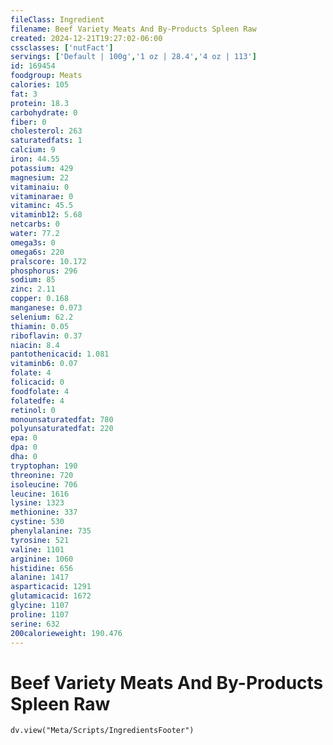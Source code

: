 ```yaml
---
fileClass: Ingredient
filename: Beef Variety Meats And By-Products Spleen Raw
created: 2024-12-21T19:27:02-06:00
cssclasses: ['nutFact']
servings: ['Default | 100g','1 oz | 28.4','4 oz | 113']
id: 169454
foodgroup: Meats
calories: 105
fat: 3
protein: 18.3
carbohydrate: 0
fiber: 0
cholesterol: 263
saturatedfats: 1
calcium: 9
iron: 44.55
potassium: 429
magnesium: 22
vitaminaiu: 0
vitaminarae: 0
vitaminc: 45.5
vitaminb12: 5.68
netcarbs: 0
water: 77.2
omega3s: 0
omega6s: 220
pralscore: 10.172
phosphorus: 296
sodium: 85
zinc: 2.11
copper: 0.168
manganese: 0.073
selenium: 62.2
thiamin: 0.05
riboflavin: 0.37
niacin: 8.4
pantothenicacid: 1.081
vitaminb6: 0.07
folate: 4
folicacid: 0
foodfolate: 4
folatedfe: 4
retinol: 0
monounsaturatedfat: 780
polyunsaturatedfat: 220
epa: 0
dpa: 0
dha: 0
tryptophan: 190
threonine: 720
isoleucine: 706
leucine: 1616
lysine: 1323
methionine: 337
cystine: 530
phenylalanine: 735
tyrosine: 521
valine: 1101
arginine: 1060
histidine: 656
alanine: 1417
asparticacid: 1291
glutamicacid: 1672
glycine: 1107
proline: 1107
serine: 632
200calorieweight: 190.476
---
```


# Beef Variety Meats And By-Products Spleen Raw

```dataviewjs
dv.view("Meta/Scripts/IngredientsFooter")
```